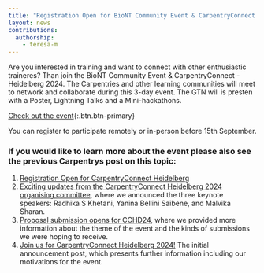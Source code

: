 ```yaml
---
title: "Registration Open for BioNT Community Event & CarpentryConnect Heidelberg"
layout: news
contributions:
  authorship:
    - teresa-m
---
```


Are you interested in training and want to connect with other enthusiastic traineres? Than join the BioNT Community Event & CarpentryConnect - Heidelberg 2024. The Carpentries and other learning communities will meet to network and collaborate during this 3-day event. The GTN will is presten with a Poster, Lightning Talks and a Mini-hackathons. 

[Check out the event](https://biont-training.eu/CarpentryConnect2024.html){:.btn.btn-primary}

You can register to participate remotely or in-person before 15th September.

### If you would like to learn more about the event please also see the previous Carpentrys post on this topic:

1. [Registration Open for CarpentryConnect Heidelberg](https://carpentries.org/blog/2024/06/cchd24-registration-programme/)
2. [Exciting updates from the CarpentryConnect Heidelberg 2024 organising committee](https://carpentries.org/blog/2024/05/cchd2024-updates-from-the-organising-committee/), where we announced the three keynote speakers: Radhika S Khetani, Yanina Bellini Saibene, and Malvika Sharan.
3. [Proposal submission opens for CCHD24](https://carpentries.org/blog/2024/02/cchd24-call-for-proposals/), where we provided more information about the theme of the event and the kinds of submissions we were hoping to receive.
4. [Join us for CarpentryConnect Heidelberg 2024!](https://carpentries.org/blog/2024/01/announcing-cchd24/) The initial announcement post, which presents further information including our motivations for the event.
